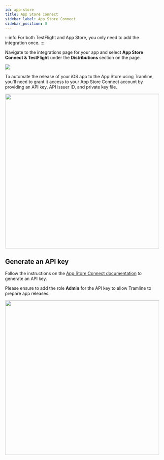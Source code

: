 ```yaml
---
id: app-store
title: App Store Connect
sidebar_label: App Store Connect
sidebar_position: 0
---
```


:::info
For both TestFlight and App Store, you only need to add the integration once.
:::

Navigate to the integrations page for your app and select __App Store Connect & TestFlight__ under the __Distributions__ section on the page.

![](/img/ios-build-integration.png)

To automate the release of your iOS app to the App Store using Tramline, you'll need to grant it access to your App Store Connect account by providing an API key, API issuer ID, and private key file.

<img height="500" src="/img/app-store-connect.png" width="500"/>

## Generate an API key

Follow the instructions on the [App Store Connect documentation](https://developer.apple.com/documentation/appstoreconnectapi/creating_api_keys_for_app_store_connect_api) to generate an API key.

Please ensure to add the role __Admin__ for the API key to allow Tramline to prepare app releases.

<img height="500" src="/img/app-store-connect-api-key.png" width="500"/>
